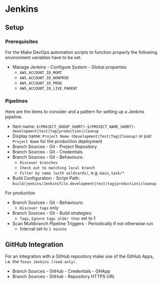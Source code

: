 # Jenkins

## Setup

### Prerequisites

For the Make DevOps automation scripts to function properly the following environment variables have to be set.

- Manage Jenkins - Configure System - Global properties
  - `AWS_ACCOUNT_ID_MGMT`
  - `AWS_ACCOUNT_ID_NONPROD`
  - `AWS_ACCOUNT_ID_PROD`
  - `AWS_ACCOUNT_ID_LIVE_PARENT`

### Pipelines

Here are the items to consider and a pattern for setting up a Jenkins pipeline.

- Item name: `$(PROJECT_GROUP_SHORT)-$(PROJECT_NAME_SHORT)-development|test|tag|production|cleanup`
- Display name: `Project Name (Development|Test|Tag|Cleanup)` or just `Project Name` for the production deployment
- Branch Sources - Git - Project Repository
- Branch Sources - Git - Credentials
- Branch Sources - Git - Behaviours:
  - `Discover branches`
  - `Check out to matching local branch`
  - `Filter by name (with wildcards)`, e.g. `main`, `task/*`
- Build Configuration - Script Path: `build/jenkins/Jenkinsfile.development|test|tag|production|cleanup`

For production

- Branch Sources - Git - Behaviours:
  - `Discover tags` only
- Branch Sources - Git - Build strategies:
  - `Tags`, `Ignore tags older than` set to 1
- Scan Multibranch Pipeline Triggers - Periodically if not otherwise run
  - Interval set to `1 minute`

## GitHub Integration

For an integration with a GitHub repository make use of the GitHub Apps, i.e. the `Texas Jenkins (read-only)`.

- Branch Sources - GitHub - Credentials - GHApp
- Branch Sources - GitHub - Repository HTTPS URL
